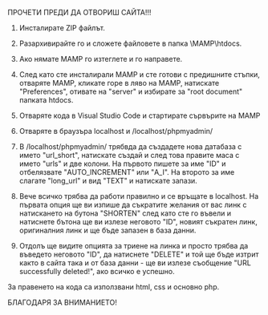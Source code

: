 
ПРОЧЕТИ ПРЕДИ ДА ОТВОРИШ САЙТА!!!

1. Инсталирате ZIP файлът.

2. Разархивирайте го и сложете файловете в папка \MAMP\htdocs.

3. Ако нямате MAMP го изтеглете и го направете.

4. След като сте инсталирали MAMP и сте готови с предишните стъпки, отваряте MAMP, кликате горе в ляво на MAMP, натискате "Preferences", отивате на "server" и избирате за "root document" папката htdocs.

5. Отваряте кода в Visual Studio Code и стартирате сървърите на MAMP

6. Отваряте в браузъра localhost и /localhost/phpmyadmin/

7. В /localhost/phpmyadmin/ трябвда да създадете нова датабаза с името "url_short", натискате създай и след това правите маса с името "urls" и две колони. На първото пишете за име "ID" и отбелязвате "AUTO_INCREMENT" или "A_I". На второто за име слагате "long_url" и вид "TEXT" и натискате запази.

7. Вече всичко трябва да работи правилно и се връщате в localhost. На първата опция ще ви изпише да съкратите желания от вас линк с натискането на бутона "SHORTEN" след като сте го въвели и натиснете бътона ще ви излезе неговото "ID", новият съкратен линк, оригиналния линк и ще бъде запазен в база данни.

8. Отдолъ ще видите опцията за триене на линка и просто трябва да въведето неговото "ID", да натиснете "DELETE" и той ще бъде изтрит както в сайта така и от база данни - ще ви излезе съобщение "URL successfully deleted!", ако всичко е успешно.

За правенето на кода са използвани html, css и основно php.

БЛАГОДАРЯ ЗА ВНИМАНИЕТО!
